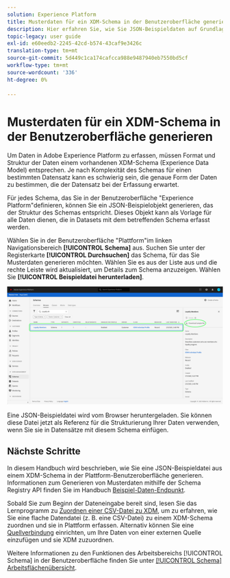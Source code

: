 ```yaml
---
solution: Experience Platform
title: Musterdaten für ein XDM-Schema in der Benutzeroberfläche generieren
description: Hier erfahren Sie, wie Sie JSON-Beispieldaten auf Grundlage eines vorhandenen Schemas in der Adobe Experience Platform-Benutzeroberfläche generieren.
topic-legacy: user guide
exl-id: e60eedb2-2245-42cd-b574-43caf9e3426c
translation-type: tm+mt
source-git-commit: 5d449c1ca174cafcca988e9487940eb7550bd5cf
workflow-type: tm+mt
source-wordcount: '336'
ht-degree: 0%

---
```


# Musterdaten für ein XDM-Schema in der Benutzeroberfläche generieren

Um Daten in Adobe Experience Platform zu erfassen, müssen Format und Struktur der Daten einem vorhandenen XDM-Schema (Experience Data Model) entsprechen. Je nach Komplexität des Schemas für einen bestimmten Datensatz kann es schwierig sein, die genaue Form der Daten zu bestimmen, die der Datensatz bei der Erfassung erwartet.

Für jedes Schema, das Sie in der Benutzeroberfläche &quot;Experience Platform&quot;definieren, können Sie ein JSON-Beispielobjekt generieren, das der Struktur des Schemas entspricht. Dieses Objekt kann als Vorlage für alle Daten dienen, die in Datasets mit dem betreffenden Schema erfasst werden.

Wählen Sie in der Benutzeroberfläche &quot;Plattform&quot;im linken Navigationsbereich **[!UICONTROL Schema]** aus. Suchen Sie unter der Registerkarte **[!UICONTROL Durchsuchen]** das Schema, für das Sie Musterdaten generieren möchten. Wählen Sie es aus der Liste aus und die rechte Leiste wird aktualisiert, um Details zum Schema anzuzeigen. Wählen Sie **[!UICONTROL Beispieldatei herunterladen]**.

![](../images/ui/sample/sample-data.png)

Eine JSON-Beispieldatei wird vom Browser heruntergeladen. Sie können diese Datei jetzt als Referenz für die Strukturierung Ihrer Daten verwenden, wenn Sie sie in Datensätze mit diesem Schema einfügen.

## Nächste Schritte

In diesem Handbuch wird beschrieben, wie Sie eine JSON-Beispieldatei aus einem XDM-Schema in der Plattform-Benutzeroberfläche generieren. Informationen zum Generieren von Musterdaten mithilfe der Schema Registry API finden Sie im Handbuch [Beispiel-Daten-Endpunkt](../api/sample-data.md).

Sobald Sie zum Beginn der Dateneingabe bereit sind, lesen Sie das Lernprogramm zu [Zuordnen einer CSV-Datei zu XDM](../../ingestion/tutorials/map-a-csv-file.md), um zu erfahren, wie Sie eine flache Datendatei (z. B. eine CSV-Datei) zu einem XDM-Schema zuordnen und sie in Plattform erfassen. Alternativ können Sie eine [Quellverbindung](../../sources/home.md) einrichten, um Ihre Daten von einer externen Quelle einzufügen und sie XDM zuzuordnen.

Weitere Informationen zu den Funktionen des Arbeitsbereichs [!UICONTROL Schema] in der Benutzeroberfläche finden Sie unter [[!UICONTROL Schema] Arbeitsflächenübersicht](./overview.md).
